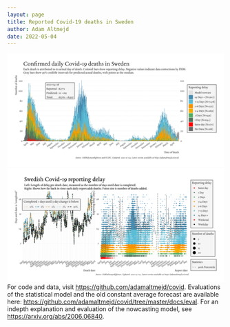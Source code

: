 ```yaml
---
layout: page
title: Reported Covid-19 deaths in Sweden
author: Adam Altmejd
date: 2022-05-04
---
```


![Graph of Swedish Covid-19 deaths with reporting delay.](deaths_lag_sweden_2022-05-04.png "Swedish Covid-19 deaths.")
![Graph of Swedish Covid-19 reporting delay in daily deaths.](lag_trend_sweden_2022-05-04.png "Trend in Swedish Covid-19 mortality reporting delay.")
For code and data, visit <https://github.com/adamaltmejd/covid>.
Evaluations of the statistical model and the old constant average forecast are available here: <https://github.com/adamaltmejd/covid/tree/master/docs/eval>.
For an indepth explanation and evaluation of the nowcasting model, see <https://arxiv.org/abs/2006.06840>.

